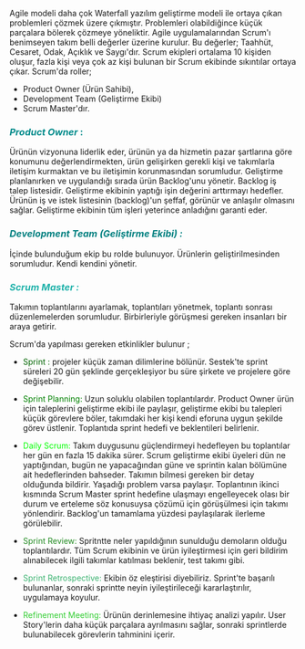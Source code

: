    Agile modeli daha çok Waterfall yazılım geliştirme modeli ile ortaya çıkan problemleri çözmek üzere çıkmıştır. Problemleri olabildiğince küçük parçalara bölerek çözmeye yöneliktir. Agile uygulamalarından Scrum'ı benimseyen takım belli değerler üzerine kurulur. Bu değerler; Taahhüt, Cesaret, Odak, Açıklık ve Saygı'dır. Scrum ekipleri ortalama 10 kişiden oluşur, fazla kişi veya çok az kişi bulunan bir Scrum ekibinde sıkıntılar ortaya çıkar. Scrum'da roller; 

- Product Owner (Ürün Sahibi),
- Development Team (Geliştirme Ekibi)
- Scrum Master'dır. 
 
### <span style="color:darkcyan"> *Product Owner* : </span> 
Ürünün vizyonuna liderlik eder, ürünün ya da hizmetin pazar şartlarına göre konumunu değerlendirmekten, ürün gelişirken gerekli kişi ve takımlarla iletişim kurmaktan ve bu iletişimin korunmasından sorumludur. Geliştirme planlanırken ve uygulandığı sırada ürün Backlog'unu yönetir. Backlog iş talep listesidir. Geliştirme ekibinin yaptığı işin değerini arttırmayı hedefler. Ürünün iş ve istek listesinin (backlog)'un şeffaf, görünür ve anlaşılır olmasını sağlar. Geliştirme ekibinin tüm işleri yeterince anladığını garanti eder. 

### <span style="color:teal"> *Development Team (Geliştirme Ekibi) :* </span>
 İçinde bulunduğum ekip bu rolde bulunuyor. Ürünlerin geliştirilmesinden sorumludur. Kendi kendini yönetir. 

### <span style="color:	lightseagreen"> *Scrum Master :* </span>
 Takımın toplantılarını ayarlamak, toplantıları yönetmek, toplantı sonrası düzenlemelerden sorumludur. Birbirleriyle görüşmesi gereken insanları bir araya getirir. 

Scrum'da yapılması gereken etkinlikler bulunur ;
- <span style="color:darkgreen"> Sprint :</span> projeler küçük zaman dilimlerine bölünür. Sestek'te sprint süreleri 20 gün şeklinde gerçekleşiyor bu süre şirkete ve projelere göre değişebilir. 

- <span style="color:green"> Sprint Planning:</span> Uzun soluklu olabilen toplantılardır. Product Owner ürün için taleplerini geliştirme ekibi ile paylaşır, geliştirme ekibi bu talepleri küçük görevlere böler, takımdaki her kişi kendi eforuna uygun şekilde görev üstlenir. Toplantıda sprint hedefi ve beklentileri belirlenir.

- <span style="color:lime"> Daily Scrum:</span> Takım duygusunu güçlendirmeyi hedefleyen bu toplantılar her gün en fazla 15 dakika sürer. Scrum geliştirme ekibi üyeleri dün ne yaptığından, bugün ne yapacağından güne ve sprintin kalan bölümüne ait hedeflerinden bahseder. Takımın bilmesi gereken bir detay olduğunda bildirir. Yaşadığı problem varsa paylaşır. Toplantının ikinci kısmında Scrum Master sprint hedefine ulaşmayı engelleyecek olası bir durum ve erteleme söz konusuysa çözümü için görüşülmesi için takımı yönlendirir. Backlog'un tamamlama yüzdesi paylaşılarak ilerleme görülebilir. 

- <span style="color:forestgreen"> Sprint Review:</span> Spritntte neler yapıldığının sunulduğu demoların olduğu toplantılardır. Tüm Scrum ekibinin ve ürün iyileştirmesi için geri bildirim alınabilecek ilgili takımlar katılması beklenir, test takımı gibi.

- <span style="color:mediumseagreen"> Sprint Retrospective:</span> Ekibin öz eleştirisi diyebiliriz. Sprint'te başarılı bulunanlar, sonraki sprintte neyin iyileştirileceği kararlaştırılır, uygulamaya koyulur. 

- <span style="color:limegreen"> Refinement Meeting: </span> Ürünün derinlemesine ihtiyaç analizi yapılır. User Story'lerin daha küçük parçalara ayrılmasını sağlar, sonraki sprintlerde bulunabilecek görevlerin tahminini içerir.
